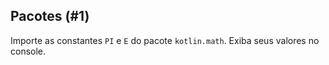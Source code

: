 ## Pacotes (#1)

Importe as constantes `PI` e `E` do pacote `kotlin.math`. Exiba seus valores no console.